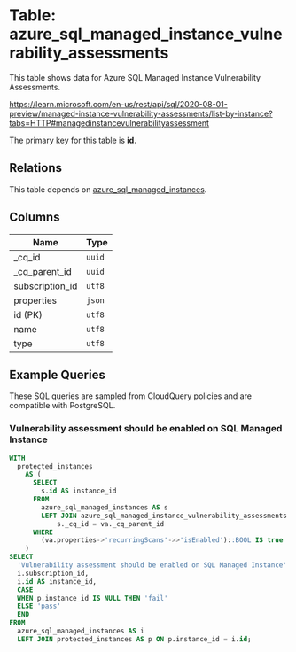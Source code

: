 # Table: azure_sql_managed_instance_vulnerability_assessments

This table shows data for Azure SQL Managed Instance Vulnerability Assessments.

https://learn.microsoft.com/en-us/rest/api/sql/2020-08-01-preview/managed-instance-vulnerability-assessments/list-by-instance?tabs=HTTP#managedinstancevulnerabilityassessment

The primary key for this table is **id**.

## Relations

This table depends on [azure_sql_managed_instances](azure_sql_managed_instances.md).

## Columns

| Name          | Type          |
| ------------- | ------------- |
|_cq_id|`uuid`|
|_cq_parent_id|`uuid`|
|subscription_id|`utf8`|
|properties|`json`|
|id (PK)|`utf8`|
|name|`utf8`|
|type|`utf8`|

## Example Queries

These SQL queries are sampled from CloudQuery policies and are compatible with PostgreSQL.

### Vulnerability assessment should be enabled on SQL Managed Instance

```sql
WITH
  protected_instances
    AS (
      SELECT
        s.id AS instance_id
      FROM
        azure_sql_managed_instances AS s
        LEFT JOIN azure_sql_managed_instance_vulnerability_assessments AS va ON
            s._cq_id = va._cq_parent_id
      WHERE
        (va.properties->'recurringScans'->>'isEnabled')::BOOL IS true
    )
SELECT
  'Vulnerability assessment should be enabled on SQL Managed Instance' AS title,
  i.subscription_id,
  i.id AS instance_id,
  CASE
  WHEN p.instance_id IS NULL THEN 'fail'
  ELSE 'pass'
  END
FROM
  azure_sql_managed_instances AS i
  LEFT JOIN protected_instances AS p ON p.instance_id = i.id;
```


